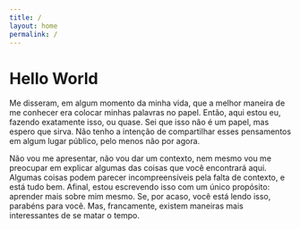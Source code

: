 ```yaml
---
title: /
layout: home
permalink: /
---
```


# Hello World

Me disseram, em algum momento da minha vida, que a melhor maneira de me conhecer era colocar minhas palavras no papel. Então, aqui estou eu, fazendo exatamente isso, ou quase. Sei que isso não é um papel, mas espero que sirva. Não tenho a intenção de compartilhar esses pensamentos em algum lugar público, pelo menos não por agora.

Não vou me apresentar, não vou dar um contexto, nem mesmo vou me preocupar em explicar algumas das coisas que você encontrará aqui. Algumas coisas podem parecer incompreensíveis pela falta de contexto, e está tudo bem. Afinal, estou escrevendo isso com um único propósito: aprender mais sobre mim mesmo. Se, por acaso, você está lendo isso, parabéns para você. Mas, francamente, existem maneiras mais interessantes de se matar o tempo.
